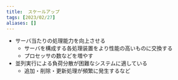 ```yaml
---
title:  スケールアップ
tags: [2023/02/27]
aliases: []
---
```


- サーバ当たりの処理能力を向上させる
	- サーバを構成する各処理装置をより性能の高いものに交換する
	- プロセッサの数などを増やす
- 並列実行による負荷分散が困難なシステムに適している
	- 追加・削除・更新処理が頻繁に発生するなど